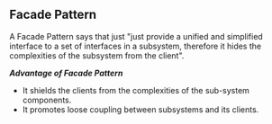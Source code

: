 ## Facade Pattern

A Facade Pattern says that just "just provide a unified and simplified interface to a set of interfaces in a subsystem, therefore it hides the complexities of the subsystem from the client".

**_Advantage of Facade Pattern_**

* It shields the clients from the complexities of the sub-system components.
* It promotes loose coupling between subsystems and its clients.